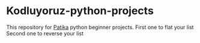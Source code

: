 # Kodluyoruz-python-projects
This repository for [Patika](https://www.patika.dev) python beginner projects.
First one to flat your list 
Second one to reverse your list

